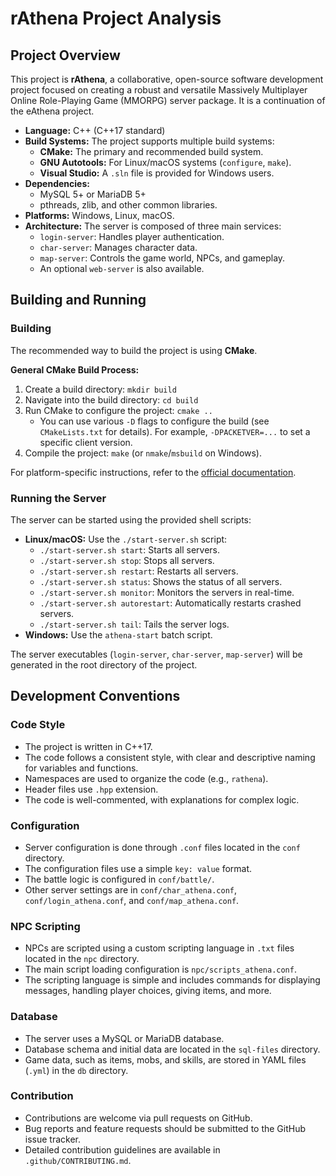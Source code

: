 # rAthena Project Analysis

## Project Overview

This project is **rAthena**, a collaborative, open-source software development project focused on creating a robust and versatile Massively Multiplayer Online Role-Playing Game (MMORPG) server package. It is a continuation of the eAthena project.

*   **Language:** C++ (C++17 standard)
*   **Build Systems:** The project supports multiple build systems:
    *   **CMake:** The primary and recommended build system.
    *   **GNU Autotools:** For Linux/macOS systems (`configure`, `make`).
    *   **Visual Studio:** A `.sln` file is provided for Windows users.
*   **Dependencies:**
    *   MySQL 5+ or MariaDB 5+
    *   pthreads, zlib, and other common libraries.
*   **Platforms:** Windows, Linux, macOS.
*   **Architecture:** The server is composed of three main services:
    *   `login-server`: Handles player authentication.
    *   `char-server`: Manages character data.
    *   `map-server`: Controls the game world, NPCs, and gameplay.
    *   An optional `web-server` is also available.

## Building and Running

### Building

The recommended way to build the project is using **CMake**.

**General CMake Build Process:**

1.  Create a build directory: `mkdir build`
2.  Navigate into the build directory: `cd build`
3.  Run CMake to configure the project: `cmake ..`
    *   You can use various `-D` flags to configure the build (see `CMakeLists.txt` for details). For example, `-DPACKETVER=...` to set a specific client version.
4.  Compile the project: `make` (or `nmake`/`msbuild` on Windows).

For platform-specific instructions, refer to the [official documentation](https://github.com/rathena/rathena/wiki).

### Running the Server

The server can be started using the provided shell scripts:

*   **Linux/macOS:** Use the `./start-server.sh` script:
    *   `./start-server.sh start`: Starts all servers.
    *   `./start-server.sh stop`: Stops all servers.
    *   `./start-server.sh restart`: Restarts all servers.
    *   `./start-server.sh status`: Shows the status of all servers.
    *   `./start-server.sh monitor`: Monitors the servers in real-time.
    *   `./start-server.sh autorestart`: Automatically restarts crashed servers.
    *   `./start-server.sh tail`: Tails the server logs.
*   **Windows:** Use the `athena-start` batch script.

The server executables (`login-server`, `char-server`, `map-server`) will be generated in the root directory of the project.

## Development Conventions

### Code Style

*   The project is written in C++17.
*   The code follows a consistent style, with clear and descriptive naming for variables and functions.
*   Namespaces are used to organize the code (e.g., `rathena`).
*   Header files use `.hpp` extension.
*   The code is well-commented, with explanations for complex logic.

### Configuration

*   Server configuration is done through `.conf` files located in the `conf` directory.
*   The configuration files use a simple `key: value` format.
*   The battle logic is configured in `conf/battle/`.
*   Other server settings are in `conf/char_athena.conf`, `conf/login_athena.conf`, and `conf/map_athena.conf`.

### NPC Scripting

*   NPCs are scripted using a custom scripting language in `.txt` files located in the `npc` directory.
*   The main script loading configuration is `npc/scripts_athena.conf`.
*   The scripting language is simple and includes commands for displaying messages, handling player choices, giving items, and more.

### Database

*   The server uses a MySQL or MariaDB database.
*   Database schema and initial data are located in the `sql-files` directory.
*   Game data, such as items, mobs, and skills, are stored in YAML files (`.yml`) in the `db` directory.

### Contribution

*   Contributions are welcome via pull requests on GitHub.
*   Bug reports and feature requests should be submitted to the GitHub issue tracker.
*   Detailed contribution guidelines are available in `.github/CONTRIBUTING.md`.
